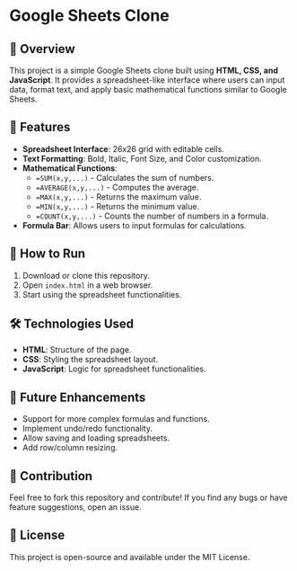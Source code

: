 # Google Sheets Clone

## 📌 Overview
This project is a simple Google Sheets clone built using **HTML, CSS, and JavaScript**. It provides a spreadsheet-like interface where users can input data, format text, and apply basic mathematical functions similar to Google Sheets.

## 🎯 Features
- **Spreadsheet Interface**: 26x26 grid with editable cells.
- **Text Formatting**: Bold, Italic, Font Size, and Color customization.
- **Mathematical Functions**:
  - `=SUM(x,y,...)` - Calculates the sum of numbers.
  - `=AVERAGE(x,y,...)` - Computes the average.
  - `=MAX(x,y,...)` - Returns the maximum value.
  - `=MIN(x,y,...)` - Returns the minimum value.
  - `=COUNT(x,y,...)` - Counts the number of numbers in a formula.
- **Formula Bar**: Allows users to input formulas for calculations.

## 🚀 How to Run
1. Download or clone this repository.
2. Open `index.html` in a web browser.
3. Start using the spreadsheet functionalities.

## 🛠️ Technologies Used
- **HTML**: Structure of the page.
- **CSS**: Styling the spreadsheet layout.
- **JavaScript**: Logic for spreadsheet functionalities.

## 📌 Future Enhancements
- Support for more complex formulas and functions.
- Implement undo/redo functionality.
- Allow saving and loading spreadsheets.
- Add row/column resizing.

## 🤝 Contribution
Feel free to fork this repository and contribute! If you find any bugs or have feature suggestions, open an issue.

## 📜 License
This project is open-source and available under the MIT License.
